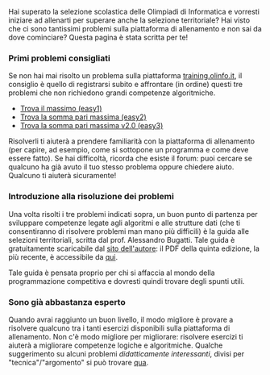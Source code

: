 Hai superato la selezione scolastica delle Olimpiadi di Informatica e vorresti iniziare ad allenarti per superare anche la selezione territoriale? Hai visto che ci sono tantissimi problemi sulla piattaforma di allenamento e non sai da dove cominciare? Questa pagina è stata scritta per te!

### Primi problemi consigliati 
Se non hai mai risolto un problema sulla piattaforma [training.olinfo.it](https://training.olinfo.it), il consiglio è quello di registrarsi subito e affrontare (in ordine) questi tre problemi che non richiedono grandi competenze algoritmiche.

- [Trova il massimo (easy1)](https://training.olinfo.it/#/task/easy1/statement)
- [Trova la somma pari massima (easy2)](https://training.olinfo.it/#/task/easy2/statement)
- [Trova la somma pari massima v2.0 (easy3)](https://training.olinfo.it/#/task/easy3/statement)

Risolverli ti aiuterà a prendere familiarità con la piattaforma di allenamento (per capire, ad esempio, come si sottopone un programma e come deve essere fatto). Se hai difficoltà, ricorda che esiste il forum: puoi cercare se qualcuno ha già avuto il tuo stesso problema oppure chiedere aiuto. Qualcuno ti aiuterà sicuramente!

### Introduzione alla risoluzione dei problemi
Una volta risolti i tre problemi indicati sopra, un buon punto di partenza per sviluppare competenze legate agli algoritmi e alle strutture dati (che ti consentiranno di risolvere problemi man mano più difficili) è la guida alle selezioni territoriali, scritta dal prof. Alessandro Bugatti. Tale guida è gratuitamente scaricabile dal [sito dell'autore](https://www.imparando.net): il PDF della quinta edizione, la più recente, è accessibile da [qui](https://www.imparando.net/sito/olimpiadi_di_informatica/guida_quinta_edizione.pdf).

Tale guida è pensata proprio per chi si affaccia al mondo della programmazione competitiva e dovresti quindi trovare degli spunti utili.

### Sono già abbastanza esperto
Quando avrai raggiunto un buon livello, il modo migliore è provare a risolvere qualcuno tra i tanti esercizi disponibili sulla piattaforma di allenamento. Non c'è modo migliore per migliorare: risolvere esercizi ti aiuterà a migliorare competenze logiche e algoritmiche.
Qualche suggerimento su alcuni problemi _didatticamente interessanti_, divisi per "tecnica"/"argomento" si può trovare [qua](Problemi-interessanti).
